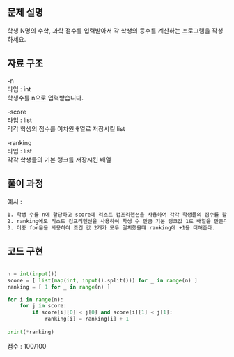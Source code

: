 ## 문제 설명

학생 N명의 수학, 과학 점수를 입력받아서 각 학생의 등수를 계산하는 프로그램을 작성하세요.  <br>


## 자료 구조
-n  <br>
타입 : int <br>
학생수를 n으로 입력받습니다.

-score  <br>
타입 : list <br>
각각 학생의 점수를 이차원배열로 저장시킬 list

-ranking <br>
타입 : list <br>
각각 학생들의 기본 랭크를 저장시킨 배열

## 풀이 과정
예시 :
```txt
1. 학생 수를 n에 할당하고 score에 리스트 컴프리헨션을 사용하여 각각 학생들의 점수를 할당한다. 
2. ranking에도 리스트 컴프리헨션을 사용하여 학생 수 만큼 기본 랭크값 1로 배열을 만든다.
3. 이중 for문을 사용하여 조건 값 2개가 모두 일치했을떄 ranking에 +1을 더해준다.

```

## 코드 구현
```python

n = int(input())            
score = [ list(map(int, input().split())) for _ in range(n) ]     
ranking = [ 1 for _ in range(n) ]                        

for i in range(n):
    for j in score:   
        if score[i][0] < j[0] and score[i][1] < j[1]:
            ranking[i] = ranking[i] + 1                   
            
print(*ranking)

```


점수 : 100/100 <br>
